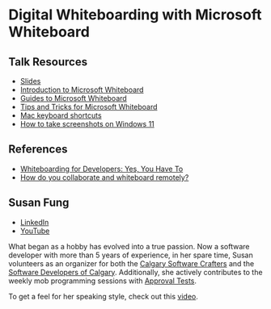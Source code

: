 # Digital Whiteboarding with Microsoft Whiteboard

## Talk Resources
* [Slides](https://www.canva.com/design/DAGOyqvNtO8/zuqu2C8MTZ0MR00n4jTYdQ/edit?utm_content=DAGOyqvNtO8&utm_campaign=designshare&utm_medium=link2&utm_source=sharebutton)
* [Introduction to Microsoft Whiteboard](https://learn.microsoft.com/en-us/microsoft-365/whiteboard/?view=o365-worldwide)
* [Guides to Microsoft Whiteboard](https://support.microsoft.com/en-us/office/guides-to-microsoft-whiteboard-760de443-a178-4be7-bfe1-b3ffb29f7b48)
* [Tips and Tricks for Microsoft Whiteboard](https://support.microsoft.com/en-us/office/tips-and-tricks-for-microsoft-whiteboard-eba14325-51f2-41d1-8cec-ff8cb56d31b1)
* [Mac keyboard shortcuts](https://support.apple.com/en-us/HT201236)
* [How to take screenshots on Windows 11](https://www.microsoft.com/en-us/windows/learning-center/how-to-screenshot-windows-11)

## References
* [Whiteboarding for Developers: Yes, You Have To](https://developer.okta.com/blog/2020/05/13/whiteboarding-for-developers)
* [How do you collaborate and whiteboard remotely?](https://handbook.gitlab.com/handbook/company/culture/all-remote/collaboration-and-whiteboarding/)

## Susan Fung<!-- include: Susan.md -->

* [LinkedIn](https://www.linkedin.com/in/susan-fung/)
* [YouTube](https://www.youtube.com/@susanfung)

What began as a hobby has evolved into a true passion. Now a software developer with more than 5 years of experience, in her spare time, Susan volunteers as an organizer for both the [Calgary Software Crafters](https://www.meetup.com/Calgary-Software-Crafters/) and the [Software Developers of Calgary](https://www.meetup.com/software-developers-of-calgary/). Additionally, she actively contributes to the weekly mob programming sessions with [Approval Tests](https://github.com/approvals/ApprovalTests.Python/blob/main/docs/Contribute.md).

To get a feel for her speaking style, check out this [video](https://youtu.be/_fciA6YnqOo?si=9ay5gSXbHwuXHlcc).<!-- endInclude -->
